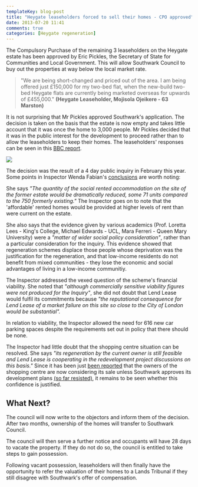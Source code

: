 ```yaml
---
templateKey: blog-post
title: "Heygate leaseholders forced to sell their homes - CPO approved"
date: 2013-07-20 11:41
comments: true
categories: [Heygate regeneration] 
---
```

The Compulsory Purchase of the remaining 3 leaseholders on the Heygate estate has been approved by Eric Pickles, the Secretary of State for Communities and Local Government. This will allow Southwark Council to buy out the properties at way below the local market rate. 

> "We are being short-changed and priced out of the area. I am being offered just £150,000 for my two-bed flat, when the new-build two-bed Heygate flats are currently being marketed overseas for upwards of £455,000." __(Heygate Leaseholder, Mojisola Ojeikere - 63 Marston)__

It is not surprising that Mr Pickles approved Southwark's application. The decision is taken on the basis that the estate is now empty and takes little account that it was once the home to 3,000 people. Mr Pickles decided that it was in the public interest for the development to proceed rather than to allow the leaseholders to keep their homes. The leaseholders' responses can be seen in this [BBC report](http://www.bbc.co.uk/news/uk-england-london-23371735).

![](http://southwarknotes.files.wordpress.com/2012/09/418865_406280396101674_377969546_n.jpg)

The decision was the result of a 4 day public inquiry in February this year. Some points in Inspector Wenda Fabian's [conclusions](http://crappistmartin.github.io/images/Heygate_CPO_Inspectors_Report.pdf) are worth noting:

She says _"The quantity of the social rented accommodation on the site of the former estate would be dramatically reduced, some 71 units compared to the 750 formerly existing."_ The Inspector goes on to note that the 'affordable' rented homes would be provided at higher levels of rent than were current on the estate. 

She also says that the evidence given by various academics (Prof. Loretta Lees - King's College, Michael Edwards - UCL, Mara Ferreri - Queen Mary University) were a _"matter of wider social policy consideration"_, rather than a particular consideration for the inquiry. This evidence showed that regeneration schemes displace those people whose deprivation was the justification for the regeneration, and that low-income residents do not benefit from mixed communities - they lose the economic and social advantages of living in a low-income communitiy. 

The Inspector addressed the vexed question of the scheme's financial viability. She noted that _"although commercially sensitive viability figures were not produced for the Inquiry"_, she did not doubt that Lend Lease would fulfil its commitments because _"the reputational consequence for Lend Lease of a market failure on this site so close to the City of London would be substantial"._ 

In relation to viability, the Inspector allowed the need for 616 new car parking spaces despite the requirements set out in policy that there should be none.

The Inspector had little doubt that the shopping centre situation can be resolved. She says _"its regeneration by the current owner is still feasible and Lend Lease is cooperating in the redevelopment project discussions on this basis."_ Since it has been just [been reported](http://www.london-se1.co.uk/news/view/6937) that the owners of the shopping centre are now considering its sale unless Southwark approves its development plans [(so far resisted)](http://www.london-se1.co.uk/news/view/6808), it remains to be seen whether this confidence is justified.   

## What Next?
The council will now write to the objectors and inform them of the decision. After two months, ownership of the homes will transfer to Southwark Council.

The council will then serve a further notice and occupants will have 28 days to vacate the property. If they do not do so, the council is entitled to take steps to gain possession.

Following vacant possession, leaseholders will then finally have the opportunity to refer the valuation of their homes to a Lands Tribunal if they still disagree with Southwark's offer of compensation.  
